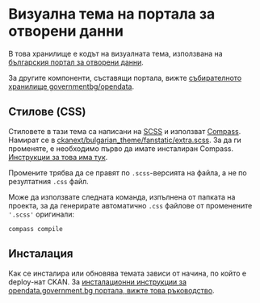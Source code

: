 # Визуална тема на портала за отворени данни

В това хранилище е кодът на визуалната тема, използвана на [българския портал за отворени данни](https://opendata.government.bg).

За другите компоненти, съставящи портала, вижте [събирателното хранилище governmentbg/opendata](https://github.com/governmentbg/opendata).

## Стилове (CSS)

Стиловете в тази тема са написани на [SCSS](http://sass-lang.com/) и използват [Compass](http://compass-style.org/). Намират се в [ckanext/bulgarian_theme/fanstatic/extra.scss](ckanext/bulgarian_theme/fanstatic/extra.scss). За да ги променяте, е необходимо първо да имате инсталиран Compass. [Инструкции за това има тук](http://compass-style.org/install/).

Промените трябва да се правят по `.scss`-версията на файла, а не по резултатния `.css` файл.

Може да използвате следната команда, изпълнена от папката на проекта, за да генерирате автоматично `.css` файлове от променените `'.scss'` оригинали:

    compass compile

## Инсталация

Как се инсталира или обновява темата зависи от начина, по който е deploy-нат CKAN. За [инсталационни инструкции за opendata.government.bg портала, вижте това ръководство](https://github.com/governmentbg/opendata/blob/master/guides/update_theme.md).
